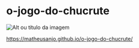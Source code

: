 # o-jogo-do-chucrute


![Alt ou título da imagem](https://miro.medium.com/max/1000/1*5Rx-ZS1ACU06tmWkaOTgMw.gif)






https://matheusanjo.github.io/o-jogo-do-chucrute/
